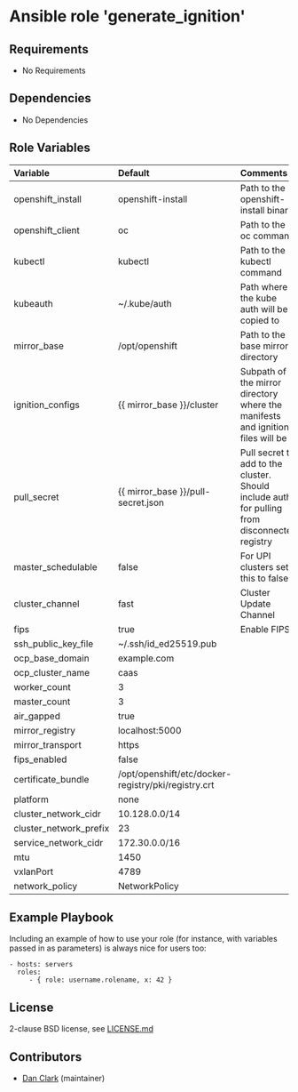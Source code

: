 # Ansible role 'generate_ignition'

## Requirements

- No Requirements

## Dependencies

- No Dependencies

## Role Variables

| Variable                                      | Default                                             | Comments                                                                                |
| :---                                          | :---                                                | :---                                                                                    |
| openshift_install                             | openshift-install                                   | Path to the openshift-install binary |
| openshift_client                              | oc                                                  | Path to the oc command  |
| kubectl                                       | kubectl                                             | Path to the kubectl command  |
| kubeauth                                      | ~/.kube/auth                                        | Path where the kube auth will be copied to  |
| mirror_base                                   | /opt/openshift                                      | Path to the base mirror directory |
| ignition_configs                              | {{ mirror_base }}/cluster                           | Subpath of the mirror directory where the manifests and ignition files will be  |
| pull_secret                                   | {{ mirror_base }}/pull-secret.json                  | Pull secret to add to the cluster. Should include auth for pulling from disconnected registry  |
| master_schedulable                            | false                                               | For UPI clusters set this to false  |
| cluster_channel                               | fast                                                | Cluster Update Channel  |
| fips                                          | true                                                | Enable FIPS  |
| ssh_public_key_file                           | ~/.ssh/id_ed25519.pub                               |   |
| ocp_base_domain                               | example.com                                         |   |
| ocp_cluster_name                              | caas                                                |   |
| worker_count                                  | 3                                                   |   |
| master_count                                  | 3                                                   |   |
| air_gapped                                    | true                                                |   |
| mirror_registry                               | localhost:5000                                      |   |
| mirror_transport                              | https                                               |   |
| fips_enabled                                  | false                                               |   |
| certificate_bundle                            | /opt/openshift/etc/docker-registry/pki/registry.crt |   |
| platform                                      | none                                                |   |
| cluster_network_cidr                          | 10.128.0.0/14                                       |   |
| cluster_network_prefix                        | 23                                                  |   |
| service_network_cidr                          | 172.30.0.0/16                                       |   |
| mtu                                           | 1450                                                |   |
| vxlanPort                                     | 4789                                                |   |
| network_policy                                | NetworkPolicy                                       |   |


Example Playbook
----------------

Including an example of how to use your role (for instance, with variables passed in as parameters) is always nice for users too:

    - hosts: servers
      roles:
         - { role: username.rolename, x: 42 }

## License

2-clause BSD license, see [LICENSE.md](LICENSE.md)

## Contributors

- [Dan Clark](https://github.com/dmc5179/) (maintainer)
